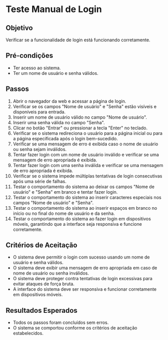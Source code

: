 # Teste Manual de Login

## Objetivo
Verificar se a funcionalidade de login está funcionando corretamente.

## Pré-condições
- Ter acesso ao sistema.
- Ter um nome de usuário e senha válidos.

## Passos
1. Abrir o navegador da web e acessar a página de login.
2. Verificar se os campos "Nome de usuário" e "Senha" estão visíveis e disponíveis para entrada.
3. Inserir um nome de usuário válido no campo "Nome de usuário".
4. Inserir uma senha válida no campo "Senha".
5. Clicar no botão "Entrar" ou pressionar a tecla "Enter" no teclado.
6. Verificar se o sistema redireciona o usuário para a página inicial ou para a página especificada após o login bem-sucedido.
7. Verificar se uma mensagem de erro é exibida caso o nome de usuário ou senha sejam inválidos.
8. Tentar fazer login com um nome de usuário inválido e verificar se uma mensagem de erro apropriada é exibida.
9. Tentar fazer login com uma senha inválida e verificar se uma mensagem de erro apropriada é exibida.
10. Verificar se o sistema impede múltiplas tentativas de login consecutivas após uma série de falhas.
11. Testar o comportamento do sistema ao deixar os campos "Nome de usuário" e "Senha" em branco e tentar fazer login.
12. Testar o comportamento do sistema ao inserir caracteres especiais nos campos "Nome de usuário" e "Senha".
13. Testar o comportamento do sistema ao inserir espaços em branco no início ou no final do nome de usuário e da senha.
14. Testar o comportamento do sistema ao fazer login em dispositivos móveis, garantindo que a interface seja responsiva e funcione corretamente.

## Critérios de Aceitação
- O sistema deve permitir o login com sucesso usando um nome de usuário e senha válidos.
- O sistema deve exibir uma mensagem de erro apropriada em caso de nome de usuário ou senha inválidos.
- O sistema deve proteger contra tentativas de login excessivas para evitar ataques de força bruta.
- A interface do sistema deve ser responsiva e funcionar corretamente em dispositivos móveis.

## Resultados Esperados
- Todos os passos foram concluídos sem erros.
- O sistema se comportou conforme os critérios de aceitação estabelecidos.

